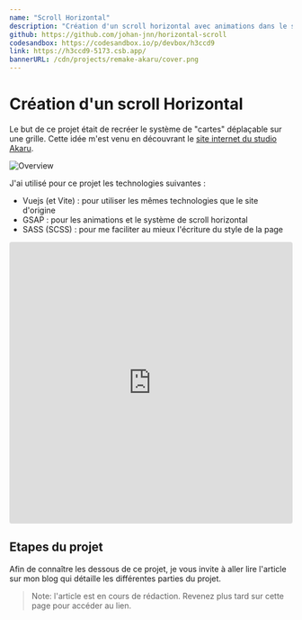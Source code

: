 ```yaml
---
name: "Scroll Horizontal"
description: "Création d'un scroll horizontal avec animations dans le style du studio Akaru"
github: https://github.com/johan-jnn/horizontal-scroll
codesandbox: https://codesandbox.io/p/devbox/h3ccd9
link: https://h3ccd9-5173.csb.app/
bannerURL: /cdn/projects/remake-akaru/cover.png
---
```


# Création d'un scroll Horizontal

Le but de ce projet était de recréer le système de "cartes" déplaçable sur une grille.
Cette idée m'est venu en découvrant le [site internet du studio Akaru](https://akaru.fr).

![Overview](/cdn/projects/remake-akaru/cover.png)

J'ai utilisé pour ce projet les technologies suivantes :

- Vuejs (et Vite) : pour utiliser les mêmes technologies que le site d'origine
- GSAP : pour les animations et le système de scroll horizontal
- SASS (SCSS) : pour me faciliter au mieux l'écriture du style de la page

<iframe src="https://codesandbox.io/p/devbox/horizontal-scroll-h3ccd9?embed=1"
  style="width:100%; height: 500px; border:0; border-radius: 4px; overflow:hidden;"
  title="horizontal-scroll"
  allow="accelerometer; ambient-light-sensor; camera; encrypted-media; geolocation; gyroscope; hid; microphone; midi; payment; usb; vr; xr-spatial-tracking"
  sandbox="allow-forms allow-modals allow-popups allow-presentation allow-same-origin allow-scripts"
  load="lazy"
></iframe>

## Etapes du projet

Afin de connaître les dessous de ce projet, je vous invite à aller lire l'article sur mon blog qui détaille les différentes parties du projet.

> Note: l'article est en cours de rédaction. Revenez plus tard sur cette page pour accéder au lien.
